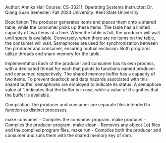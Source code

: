Author: Annika Hall
Course: CS-33211: Operating Systems
Instructor: Dr. Qiang Guan
Semester: Fall 2024
University: Kent State University

Description
The producer generates items and places them onto a shared table, while the consumer picks up these items. The table has a limited capacity of two items at a time. When the table is full, the producer will wait until space is available. Conversely, when there are no items on the table, the consumer will wait. Semaphores are used for synchronization between the producer and consumer, ensuring mutual exclusion. Both programs utilize threads and share memory for the table.

Implementation
Each of the producer and consumer has its own process, with a dedicated thread for each that points to functions named producer and consumer, respectively. The shared memory buffer has a capacity of two items. To prevent deadlock and data hazards associated with this shared buffer, semaphores are employed to indicate its status. A semaphore value of 1 indicates that the buffer is in use, while a value of 0 signifies that the buffer is available.

Compilation
The producer and consumer are separate files intended to function as distinct processes. 

make consumer - Compiles the consumer program.
make producer - Compiles the producer program.
make clean - Removes any object (.o) files and the compiled program files.
make run - Compiles both the producer and consumer and runs them with the shared memory key of shm.
